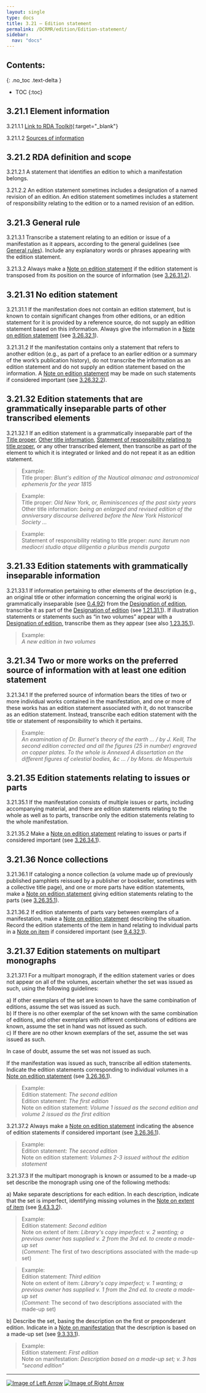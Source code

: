 ```yaml
---
layout: single
type: docs
title: 3.21 — Edition statement
permalink: /DCRMR/edition/Edition-statement/
sidebar:
  nav: "docs"
---
```


## Contents:
{: .no_toc .text-delta }

- TOC
{:toc}

## 3.21.1 Element information 

<a name="3.21.1.1">3.21.1.1</a> [Link to RDA Toolkit](https://beta.rdatoolkit.org/Content/Index?externalId=en-US_ala-fbd459c0-2eff-3c1f-a983-6cf86b379574){:target="_blank"}

<a name="3.21.1.2">3.21.1.2</a> [Sources of information](/DCRMR/edition/#3011-sources-of-information)

## 3.21.2 RDA definition and scope

<a name="3.21.2.1">3.21.2.1</a> A statement that identifies an edition to which a manifestation belongs.

<a name="33.21.2.2">3.21.2.2</a> An edition statement sometimes includes a designation of a named revision of an edition. An edition statement sometimes includes a statement of responsibility relating to the edition or to a named revision of an edition.

## 3.21.3 General rule

<a name="3.21.3.1">3.21.3.1</a> Transcribe a statement relating to an edition or issue of a manifestation as it
appears, according to the general guidelines (see [General rules](/DCRMR/general-rules/)). Include any explanatory words or phrases appearing with the edition statement.

<a name="3.21.3.2">3.21.3.2</a> Always make a [Note on edition statement](/DCRMR/edition/Note-on-edition-statement/) if the edition statement is transposed from its position on the source of information (see [3.26.31.2](/DCRMR/edition/Note-on-edition-statement/#3.26.31.2)).

## 3.21.31 No edition statement 

<a name="3.21.31.1">3.21.31.1</a> If the manifestation does not contain an edition statement, but is known to contain significant changes from other editions, or an edition statement for it is provided by a reference source, do not supply an edition statement based on this information. Always give the information in a [Note on edition statement](/DCRMR/edition/Note-on-edition-statement/) (see [3.26.32.1](/DCRMR/edition/Note-on-edition-statement/#3.26.32.1)).

<a name="3.21.31.2">3.21.31.2</a> If the manifestation contains only a statement that refers to another edition (e.g., as part of a preface to an earlier edition or a summary of the work’s publication history), do not transcribe the information as an edition statement and do not supply an edition statement based on the information. A [Note on edition statement](/DCRMR/edition/Note-on-edition-statement/) may be made on such statements if considered important (see [3.26.32.2](/DCRMR/edition/Note-on-edition-statement/#3.26.32.2)).

## 3.21.32 Edition statements that are grammatically inseparable parts of other transcribed elements

<a name="3.21.32.1">3.21.32.1</a> If an edition statement is a grammatically inseparable part of the [Title proper](/DCRMR/title/Title-proper/), [Other title information](/DCRMR/title/Other-title-information/), [Statement of responsibility relating to title proper](/DCRMR/sor/Statement-of-responsibility-relating-to-title-proper/), or any other transcribed element, then transcribe as part of the element to which it is integrated or linked and do not repeat it as an edition statement. 

>Example:  
>Title proper: <CITE>Blunt's edition of the Nautical almanac and astronomical ephemeris for the year 1815</CITE>

>Example:  
>Title proper: <CITE>Old New York, or, Reminiscences of the past sixty years </CITE>  
>Other title information: <CITE> being an enlarged and revised edition of the anniversary discourse delivered before the New York Historical Society … </CITE>  

>Example:  
>Statement of responsibility relating to title proper: <CITE> nunc iterum non mediocri studio atque diligentia a pluribus mendis purgata </CITE> 

## 3.21.33 Edition statements with grammatically inseparable information

<a name="3.21.33.1">3.21.33.1</a> If information pertaining to other elements of the description (e.g., an original title or other information concerning the original work) is grammatically inseparable (see [0.4.92](/DCRMR/general-rules/Transcription/#0492-grammatical-inseparability)) from the [Designation of edition](/DCRMR/edition/Designation-of-edition), transcribe it as part of the [Designation of edition](/DCRMR/edition/Designation-of-edition) (see [1.21.31.1](/DCRMR/title/Title-proper/#1.21.31.1)). If illustration statements or statements such as “in two volumes” appear with a [Designation of edition](/DCRMR/edition/Designation-of-edition), transcribe them as they appear (see also [1.23.35.1](/DCRMR/title/Other-title-information/#1.23.35.1)).

>Example:  
> <CITE>A new edition in two volumes</CITE>

## 3.21.34 Two or more works on the preferred source of information with at least one edition statement

<a name="3.21.34.1">3.21.34.1</a> If the preferred source of information bears the titles of two or more individual works contained in the manifestation, and one or more of these works has an edition statement associated with it, do not transcribe as an edition statement. Instead, transcribe each edition statement with the title or statement of responsibility to which it pertains.

>Example:  
><CITE>An examination of Dr. Burnet's theory of the earth  ... / by J. Keill, The second edition corrected and all the figures (25 in number) engraved on copper plates. To the whole is Annexed A dissertation on the different figures of celestial bodies, &c ... / by Mons. de Maupertuis </CITE>  

## 3.21.35 Edition statements relating to issues or parts

<a name="3.21.35.1">3.21.35.1</a> If the manifestation consists of multiple issues or parts, including accompanying material, and there are edition statements relating to the whole as well as to parts, transcribe only the edition statements relating to the whole manifestation.

<a name="3.21.35.2">3.21.35.2</a> Make a [Note on edition statement](/DCRMR/edition/Note-on-edition-statement/) relating to issues or parts if considered important (see [3.26.34.1](/DCRMR/edition/Note-on-edition-statement/#3.26.34.1)).

## 3.21.36 Nonce collections

<a name="3.21.36.1">3.21.36.1</a> If cataloging a nonce collection (a volume made up of previously published pamphlets reissued by a publisher or bookseller, sometimes with a collective title page), and one or more parts have edition statements, make a [Note on edition statement](/DCRMR/edition/Note-on-edition-statement/) giving edition statements relating to the parts (see [3.26.35.1](/DCRMR/edition/Note-on-edition-statement/#3.26.35.1)).

<a name="3.21.36.2">3.21.36.2</a> If edition statements of parts vary between exemplars of a manifestation, make a [Note on edition statement](/DCRMR/edition/Note-on-edition-statement/) describing the situation. Record the edition statements of the item in hand relating to individual parts in a [Note on item](/DCRMR/additional-notes/Note-on-item) if considered important (see [9.4.32.1](/DCRMR/additional-notes/Note-on-item/#9.4.32.1)).

## 3.21.37 Edition statements on multipart monographs

<a name="3.21.37.1">3.21.37.1</a> For a multipart monograph, if the edition statement varies or does not appear on all of the volumes, ascertain whether the set was issued as such, using the following guidelines:

a) If other exemplars of the set are known to have the same combination of editions, assume the set was issued as such.  
b) If there is no other exemplar of the set known with the same combination of editions, and other exemplars with different combinations of editions are known, assume the set in hand was not issued as such.  
c) If there are no other known exemplars of the set, assume the set was issued as such.

In case of doubt, assume the set was not issued as such.

If the manifestation was issued as such, transcribe all edition statements. Indicate the edition statements corresponding to individual volumes in a [Note on edition statement](/DCRMR/edition/Note-on-edition-statement/) (see [3.26.36.1](/DCRMR/edition/Note-on-edition-statement/#3.26.36.1)). 

>Example:  
>Edition statement: <CITE>The second edition</CITE>  
>Edition statement: <CITE>The first edition</CITE>  
>Note on edition statement: <CITE>Volume 1 issued as the second edition and volume 2 issued as the first edition</CITE>

<a name="3.21.37.2">3.21.37.2</a> Always make a [Note on edition statement](/DCRMR/edition/Note-on-edition-statement/) indicating the absence of edition statements if considered important (see [3.26.36.1](/DCRMR/edition/Note-on-edition-statement/#3.26.36.1)).

>Example:      
>Edition statement: <CITE>The second edition</CITE>  
>Note on edition statement: <CITE>Volumes 2-3 issued without the edition statement</CITE>

<a name="3.21.37.3">3.21.37.3</a> If the multipart monograph is known or assumed to be a made-up set describe the monograph using one of the following methods:

a) Make separate descriptions for each edition. In each description, indicate that the set is imperfect, identifying missing volumes in the [Note on extent of item](/DCRMR/additional-notes/Note-on-extent-of-item/) (see [9.43.3.2](/DCRMR/additional-notes/Note-on-extent-of-item/#9.43.3.2)).

>Example:      
>Edition statement: <CITE>Second edition</CITE>  
>Note on extent of item: <CITE>Library's copy imperfect: v. 2 wanting; a previous owner has supplied v. 2 from the 3rd ed. to create a made-up set</CITE>  
>(*Comment*: The first of two descriptions associated with the made-up set)

>Example:       
>Edition statement: <CITE>Third edition</CITE>  
>Note on extent of item: <CITE>Library's copy imperfect; v. 1 wanting; a previous owner has supplied v. 1 from the 2nd ed. to create a made-up set</CITE>  
>(*Comment*: The second of two descriptions associated with the made-up set)

b) Describe the set, basing the description on the first or preponderant edition. Indicate in a [Note on manifestation](/DCRMR/additional-notes/Note-on-manifestation/) that the description is based on a made-up set (see [9.3.33.1](/DCRMR/additional-notes/Note-on-manifestation/#9.3.33.1)).

>Example:      
>Edition statement: <CITE> First edition</CITE>  
>Note on manifestation: <CITE>Description based on a made-up set; v. 3 has "second edition"</CITE>

---

[![Image of Left Arrow](https://rbms-bsc.github.io/DCRMR/assets/pictures/navigation/Arrow_Left.png "3 — Edition")](/DCRMR/edition/) [![Image of Right Arrow](https://rbms-bsc.github.io/DCRMR/assets/pictures/navigation/Arrow_Right.png "3.22 — Designation of edition")](/DCRMR/edition/Designation-of-edition/)